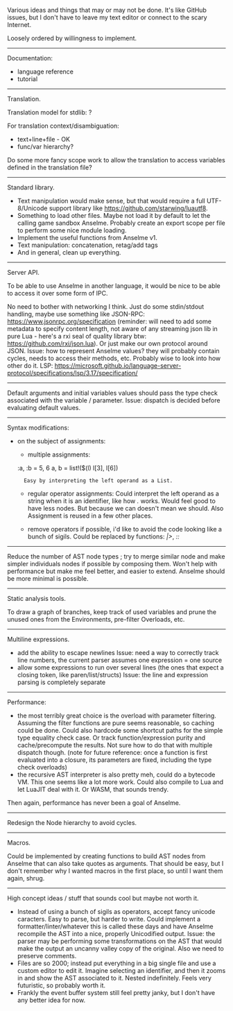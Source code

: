Various ideas and things that may or may not be done. It's like GitHub issues, but I don't have to leave my text editor or connect to the scary Internet.

Loosely ordered by willingness to implement.

---

Documentation:
* language reference
* tutorial

---

Translation.

Translation model for stdlib: ?

For translation context/disambiguation:
* text+line+file - OK
* func/var hierarchy?

Do some more fancy scope work to allow the translation to access variables defined in the translation file?

---

Standard library.

* Text manipulation would make sense, but that would require a full UTF-8/Unicode support library like https://github.com/starwing/luautf8.
* Something to load other files. Maybe not load it by default to let the calling game sandbox Anselme. Probably create an export scope per file to perform some nice module loading.
* Implement the useful functions from Anselme v1.
* Text manipulation: concatenation, retag/add tags
* And in general, clean up everything.

---

Server API.

To be able to use Anselme in another language, it would be nice to be able to access it over some form of IPC.

No need to bother with networking I think. Just do some stdin/stdout handling, maybe use something like JSON-RPC: https://www.jsonrpc.org/specification (reminder: will need to add some metadata to specify content length, not aware of any streaming json lib in pure Lua - here's a rxi seal of quality library btw: https://github.com/rxi/json.lua). Or just make our own protocol around JSON.
Issue: how to represent Anselme values? they will probably contain cycles, needs to access their methods, etc.
Probably wise to look into how other do it. LSP: https://microsoft.github.io/language-server-protocol/specifications/lsp/3.17/specification/

---

Default arguments and initial variables values should pass the type check associated with the variable / parameter.
Issue: dispatch is decided before evaluating default values.

---

Syntax modifications:

* on the subject of assignments:
	- multiple assignments:

	:a, :b = 5, 6
	a, b = list!($(l) l[3], l[6])

		Easy by interpreting the left operand as a List.

	- regular operator assignments:
		Could interpret the left operand as a string when it is an identifier, like how _._ works.
		Would feel good to have less nodes. But because we can doesn't mean we should. Also Assignment is reused in a few other places.

	- remove operators if possible, i'd like to avoid the code looking like a bunch of sigils. Could be replaced by functions: _|>_, _::_

---

Reduce the number of AST node types ; try to merge similar node and make simpler individuals nodes if possible by composing them.
Won't help with performance but make me feel better, and easier to extend. Anselme should be more minimal is possible.

---

Static analysis tools.

To draw a graph of branches, keep track of used variables and prune the unused ones from the Environments, pre-filter Overloads, etc.

---

Multiline expressions.

* add the ability to escape newlines
	Issue: need a way to correctly track line numbers, the current parser assumes one expression = one source
* allow some expressions to run over several lines (the ones that expect a closing token, like paren/list/structs)
	Issue: the line and expression parsing is completely separate

---

Performance:

* the most terribly great choice is the overload with parameter filtering.
	Assuming the filter functions are pure seems reasonable, so caching could be done.
	Could also hardcode some shortcut paths for the simple type equality check case.
	Or track function/expression purity and cache/precompute the results. Not sure how to do that with multiple dispatch though.
	(note for future reference: once a function is first evaluated into a closure, its parameters are fixed, including the type check overloads)
* the recursive AST interpreter is also pretty meh, could do a bytecode VM.
	This one seems like a lot more work.
	Could also compile to Lua and let LuaJIT deal with it. Or WASM, that sounds trendy.

Then again, performance has never been a goal of Anselme.

---

Redesign the Node hierarchy to avoid cycles.

---

Macros.

Could be implemented by creating functions to build AST nodes from Anselme that can also take quotes as arguments.
That should be easy, but I don't remember why I wanted macros in the first place, so until I want them again, shrug.

---

High concept ideas / stuff that sounds cool but maybe not worth it.

* Instead of using a bunch of sigils as operators, accept fancy unicode caracters.
	Easy to parse, but harder to write.
	Could implement a formatter/linter/whatever this is called these days and have Anselme recompile the AST into a nice, properly Unicodified output.
	Issue: the parser may be performing some transformations on the AST that would make the output an uncanny valley copy of the original. Also we need to preserve comments.
* Files are so 2000; instead put everything in a big single file and use a custom editor to edit it.
	Imagine selecting an identifier, and then it zooms in and show the AST associated to it. Nested indefinitely. Feels very futuristic, so probably worth it.
* Frankly the event buffer system still feel pretty janky, but I don't have any better idea for now.
